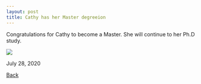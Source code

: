 ```yaml
---
layout: post
title: Cathy has her Master degreeion
---
```


Congratulations for Cathy to become a Master. She will continue to her Ph.D study. 

<img src="https://raw.githubusercontent.com/FiniteTsai/FiniteTsai.github.io/master/images/posts/Cathy.jpg">

July 28, 2020

[Back](https://finitetsai.github.io/)
